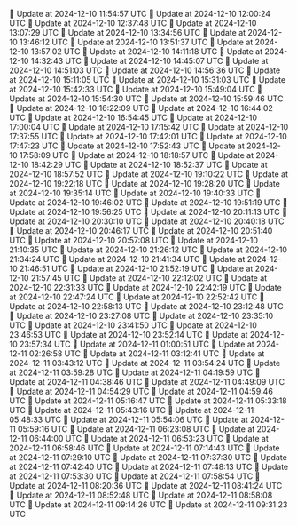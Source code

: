 🔄 Update at 2024-12-10 11:54:57 UTC
🔄 Update at 2024-12-10 12:00:24 UTC
🔄 Update at 2024-12-10 12:37:48 UTC
🔄 Update at 2024-12-10 13:07:29 UTC
🔄 Update at 2024-12-10 13:34:56 UTC
🔄 Update at 2024-12-10 13:46:12 UTC
🔄 Update at 2024-12-10 13:51:37 UTC
🔄 Update at 2024-12-10 13:57:02 UTC
🔄 Update at 2024-12-10 14:11:18 UTC
🔄 Update at 2024-12-10 14:32:43 UTC
🔄 Update at 2024-12-10 14:45:07 UTC
🔄 Update at 2024-12-10 14:51:03 UTC
🔄 Update at 2024-12-10 14:56:36 UTC
🔄 Update at 2024-12-10 15:11:05 UTC
🔄 Update at 2024-12-10 15:31:03 UTC
🔄 Update at 2024-12-10 15:42:33 UTC
🔄 Update at 2024-12-10 15:49:04 UTC
🔄 Update at 2024-12-10 15:54:30 UTC
🔄 Update at 2024-12-10 15:59:46 UTC
🔄 Update at 2024-12-10 16:22:09 UTC
🔄 Update at 2024-12-10 16:44:02 UTC
🔄 Update at 2024-12-10 16:54:45 UTC
🔄 Update at 2024-12-10 17:00:04 UTC
🔄 Update at 2024-12-10 17:15:42 UTC
🔄 Update at 2024-12-10 17:37:55 UTC
🔄 Update at 2024-12-10 17:42:01 UTC
🔄 Update at 2024-12-10 17:47:23 UTC
🔄 Update at 2024-12-10 17:52:43 UTC
🔄 Update at 2024-12-10 17:58:09 UTC
🔄 Update at 2024-12-10 18:18:57 UTC
🔄 Update at 2024-12-10 18:42:29 UTC
🔄 Update at 2024-12-10 18:52:37 UTC
🔄 Update at 2024-12-10 18:57:52 UTC
🔄 Update at 2024-12-10 19:10:22 UTC
🔄 Update at 2024-12-10 19:22:18 UTC
🔄 Update at 2024-12-10 19:28:20 UTC
🔄 Update at 2024-12-10 19:35:14 UTC
🔄 Update at 2024-12-10 19:40:33 UTC
🔄 Update at 2024-12-10 19:46:02 UTC
🔄 Update at 2024-12-10 19:51:19 UTC
🔄 Update at 2024-12-10 19:56:25 UTC
🔄 Update at 2024-12-10 20:11:13 UTC
🔄 Update at 2024-12-10 20:30:10 UTC
🔄 Update at 2024-12-10 20:40:18 UTC
🔄 Update at 2024-12-10 20:46:17 UTC
🔄 Update at 2024-12-10 20:51:40 UTC
🔄 Update at 2024-12-10 20:57:08 UTC
🔄 Update at 2024-12-10 21:10:35 UTC
🔄 Update at 2024-12-10 21:26:12 UTC
🔄 Update at 2024-12-10 21:34:24 UTC
🔄 Update at 2024-12-10 21:41:34 UTC
🔄 Update at 2024-12-10 21:46:51 UTC
🔄 Update at 2024-12-10 21:52:19 UTC
🔄 Update at 2024-12-10 21:57:45 UTC
🔄 Update at 2024-12-10 22:12:02 UTC
🔄 Update at 2024-12-10 22:31:33 UTC
🔄 Update at 2024-12-10 22:42:19 UTC
🔄 Update at 2024-12-10 22:47:24 UTC
🔄 Update at 2024-12-10 22:52:42 UTC
🔄 Update at 2024-12-10 22:58:13 UTC
🔄 Update at 2024-12-10 23:12:48 UTC
🔄 Update at 2024-12-10 23:27:08 UTC
🔄 Update at 2024-12-10 23:35:10 UTC
🔄 Update at 2024-12-10 23:41:50 UTC
🔄 Update at 2024-12-10 23:46:53 UTC
🔄 Update at 2024-12-10 23:52:14 UTC
🔄 Update at 2024-12-10 23:57:34 UTC
🔄 Update at 2024-12-11 01:00:51 UTC
🔄 Update at 2024-12-11 02:26:58 UTC
🔄 Update at 2024-12-11 03:12:41 UTC
🔄 Update at 2024-12-11 03:43:12 UTC
🔄 Update at 2024-12-11 03:54:24 UTC
🔄 Update at 2024-12-11 03:59:28 UTC
🔄 Update at 2024-12-11 04:19:59 UTC
🔄 Update at 2024-12-11 04:38:46 UTC
🔄 Update at 2024-12-11 04:49:09 UTC
🔄 Update at 2024-12-11 04:54:29 UTC
🔄 Update at 2024-12-11 04:59:46 UTC
🔄 Update at 2024-12-11 05:16:47 UTC
🔄 Update at 2024-12-11 05:33:18 UTC
🔄 Update at 2024-12-11 05:43:16 UTC
🔄 Update at 2024-12-11 05:48:33 UTC
🔄 Update at 2024-12-11 05:54:06 UTC
🔄 Update at 2024-12-11 05:59:16 UTC
🔄 Update at 2024-12-11 06:23:08 UTC
🔄 Update at 2024-12-11 06:44:00 UTC
🔄 Update at 2024-12-11 06:53:23 UTC
🔄 Update at 2024-12-11 06:58:46 UTC
🔄 Update at 2024-12-11 07:14:43 UTC
🔄 Update at 2024-12-11 07:29:10 UTC
🔄 Update at 2024-12-11 07:37:30 UTC
🔄 Update at 2024-12-11 07:42:40 UTC
🔄 Update at 2024-12-11 07:48:13 UTC
🔄 Update at 2024-12-11 07:53:30 UTC
🔄 Update at 2024-12-11 07:58:54 UTC
🔄 Update at 2024-12-11 08:20:36 UTC
🔄 Update at 2024-12-11 08:41:24 UTC
🔄 Update at 2024-12-11 08:52:48 UTC
🔄 Update at 2024-12-11 08:58:08 UTC
🔄 Update at 2024-12-11 09:14:26 UTC
🔄 Update at 2024-12-11 09:31:23 UTC
